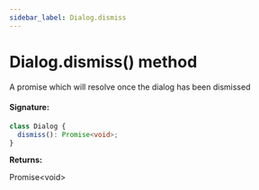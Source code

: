 ```yaml
---
sidebar_label: Dialog.dismiss
---
```


# Dialog.dismiss() method

A promise which will resolve once the dialog has been dismissed

#### Signature:

```typescript
class Dialog {
  dismiss(): Promise<void>;
}
```

**Returns:**

Promise&lt;void&gt;
